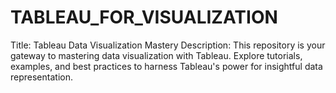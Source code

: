 # TABLEAU_FOR_VISUALIZATION
Title: Tableau Data Visualization Mastery  Description: This repository is your gateway to mastering data visualization with Tableau. Explore tutorials, examples, and best practices to harness Tableau's power for insightful data representation.
